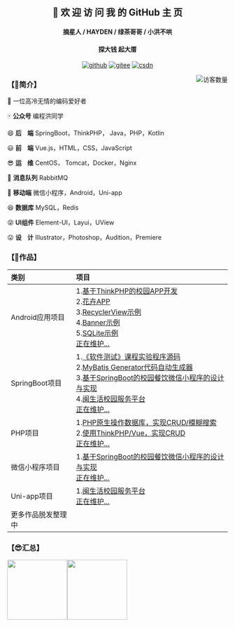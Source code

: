<h2 align="center">👋 欢 迎 访 问 我 的 GitHub 主 页</h2>
<h4 align="center">摘星人 / HAYDEN / 绿茶哥哥 / 小洪不哄</h4>
<h4 align="center">探大钱 起大厝</h4>
<p align="center">
  <a href="https://github.com/hongyoudan"><img src="https://img.shields.io/badge/GitHub-ff79c6" alt="github"></a>
  <a href="https://gitee.com/hong-youdan"><img src="https://img.shields.io/badge/Gitee-fe7300" alt="gitee"></a>
  <a href="https://blog.csdn.net/qq_44402184"><img src="https://img.shields.io/badge/CSDN-cf000e" alt="csdn"></a>
</p>


<img align='right' src="https://profile-counter.glitch.me/hongyoudan/count.svg" alt="访客数量"/>

### 【🤩简介】

🐧 一位高冷无情的编码爱好者

🀄️  **公众号**   编程洪同学

😄  **后&nbsp;&nbsp;&nbsp;&nbsp;端**   SpringBoot，ThinkPHP， Java，PHP，Kotlin

😃  **前&nbsp;&nbsp;&nbsp;&nbsp;端**   Vue.js，HTML，CSS，JavaScript

😎  **运&nbsp;&nbsp;&nbsp;&nbsp;维**  CentOS， Tomcat，Docker，Nginx

😬  **消息队列**  RabbitMQ

🧐  **移动端**   微信小程序，Android，Uni-app

😆  **数据库**   MySQL，Redis

😝  **UI组件**   Element-UI，Layui，UView

😛  **设&nbsp;&nbsp;&nbsp;&nbsp;计**   Illustrator，Photoshop，Audition，Premiere

### 【🥰作品】

| 类别               | 项目                                                         |
| :----------------- | :----------------------------------------------------------- |
| Android应用项目    | 1.[基于ThinkPHP的校园APP开发](https://github.com/hongyoudan/MinlifeApp)<br>2.[花卉APP](https://github.com/hongyoudan/huahui)<br/>3.[RecyclerView示例](https://github.com/hongyoudan/RecyclerViewDemo)<br/>4.[Banner示例](https://github.com/hongyoudan/BannerDemo)<br/>5.[SQLite示例](https://github.com/hongyoudan/SQLiteDemo)<br/>[正在维护...]() |
| SpringBoot项目     | 1.[《软件测试》课程实验程序源码](https://github.com/hongyoudan/softwaretesting)<br>2.[MyBatis Generator代码自动生成器](https://github.com/hongyoudan/mybatis-generator-demo)<br>3.[基于SpringBoot的校园餐饮微信小程序的设计与实现](https://github.com/hongyoudan/minlife-2)<br/>4.[闽生活校园服务平台](https://github.com/hongyoudan/minlife-3)<br/>[正在维护...]() |
| PHP项目            | 1.[PHP原生操作数据库，实现CRUD/模糊搜索](https://github.com/hongyoudan/mall-protogenous)<br>2.[使用ThinkPHP/Vue，实现CRUD](https://github.com/hongyoudan/mall-tp)<br>[正在维护...]() |
| 微信小程序项目     | 1.[基于SpringBoot的校园餐饮微信小程序的设计与实现](https://github.com/hongyoudan/minlife-2)<br/>[正在维护...]() |
| Uni-app项目        | 1.[闽生活校园服务平台](https://github.com/hongyoudan/minlife-3)<br/>[正在维护...]() |
| 更多作品脱发整理中 |                                                              |

### 【😎汇总】

<img align="" height="137px" src="https://github-readme-stats.vercel.app/api?username=hongyoudan&hide_title=true&hide_border=true&show_icons=true&include_all_commits=true&line_height=21&bg_color=0,EC6C6C,FFD479,FFFC79,73FA79&theme=graywhite&locale=cn" /><img align="" height="137px" src="https://github-readme-stats.vercel.app/api/top-langs/?username=hongyoudan&hide_title=true&hide_border=true&layout=compact&bg_color=0,73FA79,73FDFF,D783FF&theme=graywhite&locale=cn" />

